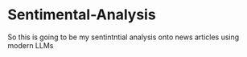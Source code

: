 # Sentimental-Analysis
So this is going to be my sentintntial analysis onto news articles using modern LLMs 
